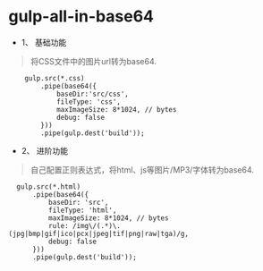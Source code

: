 # gulp-all-in-base64 #

- 1、 基础功能

> 将CSS文件中的图片url转为base64.
```
    gulp.src(*.css)
        .pipe(base64({
            baseDir:'src/css',
            fileType: 'css',
            maxImageSize: 8*1024, // bytes
            debug: false
        }))
        .pipe(gulp.dest('build'));
```
- 2、 进阶功能
> 自己配置正则表达式，将html、js等图片/MP3/字体转为base64.
```
  gulp.src(*.html)
      .pipe(base64({
          baseDir: 'src',
          fileType: 'html',
          maxImageSize: 8*1024, // bytes
          rule: /img\/(.*)\.(jpg|bmp|gif|ico|pcx|jpeg|tif|png|raw|tga)/g,
          debug: false
      }))
      .pipe(gulp.dest('build'));
```
